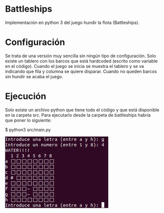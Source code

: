 # Battleships

Implementación en python 3 del juego hundir la flota (Battleships).

# Configuración

Se trata de una versión muy sencilla sin ningún tipo de configuración.
Solo existe un tablero con los barcos que está hardcoded (escrito como variable en el código). Cuando el juego se inicia se muestra el tablero y se va indicando que fila y columna se quiere disparar.
Cuando no queden barcos sin hundir se acaba el juego.

# Ejecución

Solo existe un archivo python que tiene todo el código y que está disponible en la carpeta src.
Para ejecutarlo desde la carpeta de battleships habría que poner lo siguiente:

   $ python3 src/main.py


![Captura del juego](resources/images/screencast1.png)
